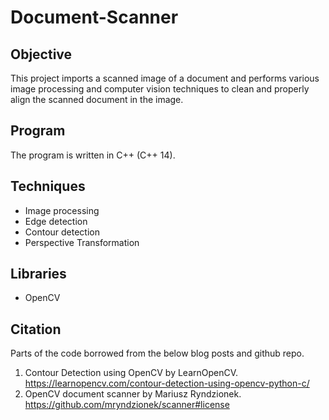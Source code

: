 # Document-Scanner

## Objective

This project imports a scanned image of a document and performs various image processing and computer vision techniques to clean and properly align the scanned document in the image. 

## Program

The program is written in C++ (C++ 14).

## Techniques

   - Image processing
   - Edge detection
   - Contour detection
   - Perspective Transformation

## Libraries
  
   - OpenCV

## Citation
Parts of the code borrowed from the below blog posts and github repo.

1) Contour Detection using OpenCV by LearnOpenCV. https://learnopencv.com/contour-detection-using-opencv-python-c/
2) OpenCV document scanner by Mariusz Ryndzionek. https://github.com/mryndzionek/scanner#license
